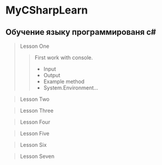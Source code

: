 # MyCSharpLearn

## Обучение языку программированя c#

> Lesson One
> > First work with console.
> > + Input
> > + Output
> > + Example method
> > + System.Environment...

> Lesson Two


> Lesson Three


> Lesson Four


> Lesson Five


> Lesson Six


> Lesson Seven

